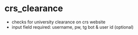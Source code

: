 # crs_clearance
- checks for university clearance on crs website
- input field required: username, pw, tg bot & user id (optional)
